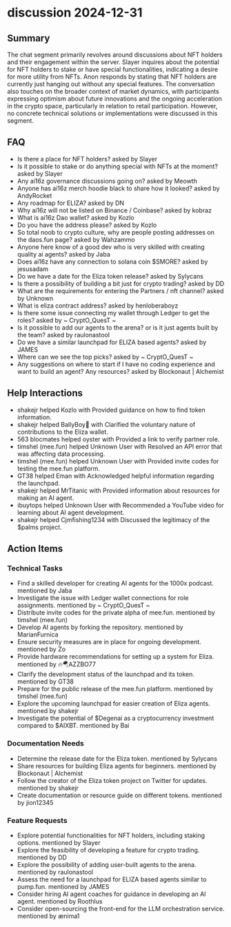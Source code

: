 # discussion 2024-12-31

## Summary
The chat segment primarily revolves around discussions about NFT holders and their engagement within the server. Slayer inquires about the potential for NFT holders to stake or have special functionalities, indicating a desire for more utility from NFTs. Anon responds by stating that NFT holders are currently just hanging out without any special features. The conversation also touches on the broader context of market dynamics, with participants expressing optimism about future innovations and the ongoing acceleration in the crypto space, particularly in relation to retail participation. However, no concrete technical solutions or implementations were discussed in this segment.

## FAQ
- Is there a place for NFT holders? asked by Slayer
- Is it possible to stake or do anything special with NFTs at the moment? asked by Slayer
- Any ai16z governance discussions going on? asked by Meowth
- Anyone has ai16z merch hoodie black to share how it looked? asked by AndyRocket
- Any roadmap for ELIZA? asked by DN
- Why ai16z will not be listed on Binance / Coinbase? asked by kobraz
- What is ai16z Dao wallet? asked by Kozlo
- Do you have the address please? asked by Kozlo
- So total noob to crypto culture, why are people posting addresses on the daos.fun page? asked by Wahzammo
- Anyone here know of a good dev who is very skilled with creating quality ai agents? asked by Jaba
- Does ai16z have any connection to solana coin $SMORE? asked by jesusadam
- Do we have a date for the Eliza token release? asked by Sylycans
- Is there a possibility of building a bit just for crypto trading? asked by DD
- What are the requirements for entering the Partners / nft channel? asked by Unknown
- What is eliza contract address? asked by henloberaboyz
- Is there some issue connecting my wallet through Ledger to get the roles? asked by ~ CryptO_QuesT ~
- Is it possible to add our agents to the arena? or is it just agents built by the team? asked by raulonastool
- Do we have a similar launchpad for ELIZA based agents? asked by JAMES
- Where can we see the top picks? asked by ~ CryptO_QuesT ~
- Any suggestions on where to start if I have no coding experience and want to build an agent? Any resources? asked by Blockonaut | Alchemist

## Help Interactions
- shakejr helped Kozlo with Provided guidance on how to find token information.
- shakejr helped BallyBoy🥷 with Clarified the voluntary nature of contributions to the Eliza wallet.
- 563 blocmates helped oyster with Provided a link to verify partner role.
- timshel (mee.fun) helped Unknown User with Resolved an API error that was affecting data processing.
- timshel (mee.fun) helped Unknown User with Provided invite codes for testing the mee.fun platform.
- GT38 helped Eman with Acknowledged helpful information regarding the launchpad.
- shakejr helped MrTitanic with Provided information about resources for making an AI agent.
- ibuytops helped Unknown User with Recommended a YouTube video for learning about AI agent development.
- shakejr helped Cjmfishing1234 with Discussed the legitimacy of the $palms project.

## Action Items

### Technical Tasks
- Find a skilled developer for creating AI agents for the 1000x podcast. mentioned by Jaba
- Investigate the issue with Ledger wallet connections for role assignments. mentioned by ~ CryptO_QuesT ~
- Distribute invite codes for the private alpha of mee.fun. mentioned by timshel (mee.fun)
- Develop AI agents by forking the repository. mentioned by MarianFurnica
- Ensure security measures are in place for ongoing development. mentioned by Zo
- Provide hardware recommendations for setting up a system for Eliza. mentioned by 🔥🪂AZZBO77
- Clarify the development status of the launchpad and its token. mentioned by GT38
- Prepare for the public release of the mee.fun platform. mentioned by timshel (mee.fun)
- Explore the upcoming launchpad for easier creation of Eliza agents. mentioned by shakejr
- Investigate the potential of $Degenai as a cryptocurrency investment compared to $AIXBT. mentioned by Bai

### Documentation Needs
- Determine the release date for the Eliza token. mentioned by Sylycans
- Share resources for building Eliza agents for beginners. mentioned by Blockonaut | Alchemist
- Follow the creator of the Eliza token project on Twitter for updates. mentioned by shakejr
- Create documentation or resource guide on different tokens. mentioned by jion12345

### Feature Requests
- Explore potential functionalities for NFT holders, including staking options. mentioned by Slayer
- Explore the feasibility of developing a feature for crypto trading. mentioned by DD
- Explore the possibility of adding user-built agents to the arena. mentioned by raulonastool
- Assess the need for a launchpad for ELIZA based agents similar to pump.fun. mentioned by JAMES
- Consider hiring AI agent coaches for guidance in developing an AI agent. mentioned by Roothlus
- Consider open-sourcing the front-end for the LLM orchestration service. mentioned by ænima1